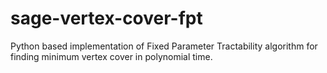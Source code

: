 # sage-vertex-cover-fpt
Python based implementation of Fixed Parameter Tractability algorithm for finding minimum vertex cover in polynomial time.
